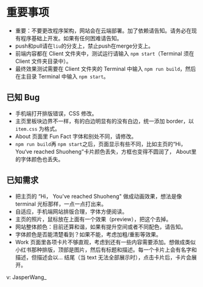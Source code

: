 # 重要事项

- 重要：不要更改程序架构，网站会在云端部署。加了依赖请告知。请务必在现有程序基础上开发。如果有任何困难请告知。
- push和pull请在`liu`的分支上，禁止push在merge分支上。
- 前端内容都在 Client 文件夹中，测试运行请输入 `npm start`（Terminal 须在 Client 文件夹目录中）。
- 最终效果测试需要在 Client 文件夹的 Terminal 中输入 `npm run build`，然后在主目录 Terminal 中输入 `npm start`。

## 已知 Bug

- 手机端打开排版错误，CSS 修改。
- 主页里板块边界不一样，有的白边明显有的没有白边，统一添加 border，以 `item.css` 为格式。
- About 页面里 Fun Fact 字体和别处不同，请修改。
- `npm run build`再 `npm start`之后，页面显示有些不同，比如主页的“Hi，You‘ve reached Shuoheng”卡片颜色丢失，方框也变得不圆润了， About里的字体颜色也丢失。

## 已知需求

- 把主页的 “Hi， You've reached Shuoheng" 做成动画效果，想法是像 terminal 光标那样，一点一点打出来。
- 自适应，手机端网站排版合理，字体方便阅读。
- 主页的照片，鼠标放在上面有一个效果（preview），把这个去掉。
- 网站整体颜色：目前还算和谐，如果有提升空间或者不同配色，请告知。
- 字体颜色是否能清楚看到？如果不能，考虑加粗/重影等效果。
- Work 页面里各项卡片不够直观，考虑到还有一些内容需要添加。想做成类似小红书那种排版，顶部是图片，然后有标题和描述。每一个卡片上会有名字和描述，但描述会以... 结尾（当 text 无法全部展示时），点击卡片后，卡片会展开。

v: JasperWang_